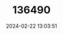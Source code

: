 ---
title: "136490"
category: "Spermophilus brevicauda"
draft: false
date: 2024-02-22 13:03:51
languages:
  Chinese: ["Aertai Huangshu"]
  English: ["Brandt's Ground Squirrel"]
---